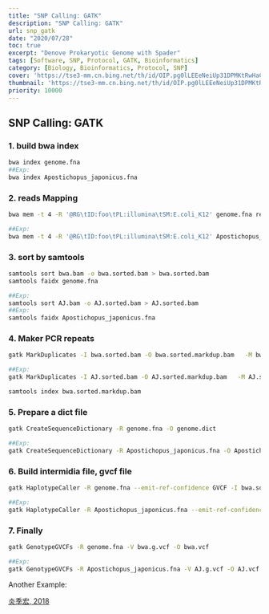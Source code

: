 ```yaml
---
title: "SNP Calling: GATK"
description: "SNP Calling: GATK"
url: snp_gatk
date: "2020/07/28"
toc: true
excerpt: "Denove Prokaryotic Genome with Spader"
tags: [Software, SNP, Protocol, GATK, Bioinformatics]
category: [Biology, Bioinformatics, Protocol, SNP]
cover: 'https://tse3-mm.cn.bing.net/th/id/OIP.pg0lLEEeNeiUp31DPMKtRwHaCY'
thumbnail: 'https://tse3-mm.cn.bing.net/th/id/OIP.pg0lLEEeNeiUp31DPMKtRwHaCY'
priority: 10000
---
```


## SNP Calling: GATK


### 1. build bwa index
```bash
bwa index genome.fna
##Exp:
bwa index Apostichopus_japonicus.fna
```
### 2. reads Mapping
```bash
bwa mem -t 4 -R '@RG\tID:foo\tPL:illumina\tSM:E.coli_K12' genome.fna reada_1.fq reads_2.fq | samtools view -Sb - > bwa.bam

##Exp:
bwa mem -t 4 -R '@RG\tID:foo\tPL:illumina\tSM:E.coli_K12' Apostichopus_japonicus.fna SRR771602.fastq | samtools view -Sb - > AJ.bam
```

### 3. sort by samtools
```bash
samtools sort bwa.bam -o bwa.sorted.bam > bwa.sorted.bam
samtools faidx genome.fna

##Exp:
samtools sort AJ.bam -o AJ.sorted.bam > AJ.sorted.bam
##Exp:
samtools faidx Apostichopus_japonicus.fna
```

### 4. Maker PCR repeats
```bash
gatk MarkDuplicates -I bwa.sorted.bam -O bwa.sorted.markdup.bam   -M bwa.sorted.markdup_metrics.txt

##Exp:
gatk MarkDuplicates -I AJ.sorted.bam -O AJ.sorted.markdup.bam   -M AJ.sorted.markdup_metrics.txt

samtools index bwa.sorted.markdup.bam
```

### 5. Prepare a dict file
```bash
gatk CreateSequenceDictionary -R genome.fna -O genome.dict

##Exp:
gatk CreateSequenceDictionary -R Apostichopus_japonicus.fna -O Apostichopus_japonicus.dict
```

### 6. Build intermidia file, gvcf file
```bash
gatk HaplotypeCaller -R genome.fna --emit-ref-confidence GVCF -I bwa.sorted.markdup.bam -O  bwa.g.vcf

##Exp:
gatk HaplotypeCaller -R Apostichopus_japonicus.fna --emit-ref-confidence GVCF -I AJ.sorted.markdup.bam -O  AJ.g.vcf
```

### 7. Finally
```bash
gatk GenotypeGVCFs -R genome.fna -V bwa.g.vcf -O bwa.vcf

##Exp:
gatk GenotypeGVCFs -R Apostichopus_japonicus.fna -V AJ.g.vcf -O AJ.vcf
```

Another Example:

[炎季宏, 2018](https://y570pc.github.io/%E5%9F%BA%E4%BA%8EGATK%E6%A3%80%E6%B5%8B%E5%9F%BA%E5%9B%A0%E7%BB%84SNP%E5%92%8Cindel/)

